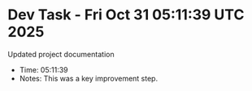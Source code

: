 # Dev Task - Fri Oct 31 05:11:39 UTC 2025
Updated project documentation
- Time: 05:11:39
- Notes: This was a key improvement step.
